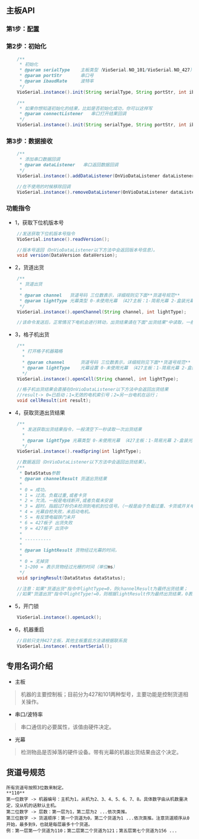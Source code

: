 ## 主板API

### 第1步：[配置](https://github.com/Acccord/AndroidSerialPort/blob/master/README.md)

### 第2步：初始化
``` java
    /**
     * 初始化
     * @param serialType    主板类型（VioSerial.NO_101/VioSerial.NO_427）
     * @param portStr       串口号
     * @param ibaudRate     波特率
     */
    VioSerial.instance().init(String serialType, String portStr, int ibaudRate);

    /**
     * 如果你想知道初始化的结果，比如是否初始化成功，你可以这样写
     * @param connectListener   串口打开结果回调
     */
    VioSerial.instance().init(String serialType, String portStr, int ibaudRate, OnConnectListener connectListener);
```

### 第3步：数据接收
``` java
    /**
     * 添加串口数据回调
     * @param dataListener   串口返回数据回调
     */
    VioSerial.instance().addDataListener(OnVioDataListener dataListener);

    //在不使用的时候移除回调
    VioSerial.instance().removeDataListener(OnVioDataListener dataListener);

```

### 功能指令
- 1，获取下位机版本号
``` java
    //发送获取下位机版本号指令
    VioSerial.instance().readVersion();

    //版本号返回（OnVioDataListener以下方法中会返回版本号信息）。
    void version(DataVersion dataVersion);
```

- 2，货道出货
``` java
    /**
     * 货道出货
     *
     * @param channel   货道号码 三位数表示，详细规则见下面**货道号规范**
     * @param lightType 光幕类型 0-未使用光幕 （427主板：1-简易光幕 2-盒装光幕）（101主板：1-电机转一圈 2-电机转动直到检测到结果为止）
     */
    VioSerial.instance().openChannel(String channel, int lightType);

    //该命令发送后，正常情况下电机会进行转动，出货结果请在下面"出货结果"中读取，一般情况下一秒读取一次。
```

- 3，格子机出货
``` java
    /**
      * 打开格子机器箱格
      *
      * @param channel      货道号码 三位数表示，详细规则见下面**货道号规范**
      * @param lightType    光幕设置 0-未使用光幕 （427主板：1-简易光幕 2-盒装光幕）（101主板：1-电机转一圈 2-电机转动直到检测到结果为止）
      */
    VioSerial.instance().openCell(String channel, int lightType);

    //格子机出货结果会直接在OnVioDataListener以下方法中会返回出货结果
    //result-> 0=已启动；1=无效的电机索引号；2=另一台电机在运行；
    void cellResult(int result);
```

- 4，获取货道出货结果
``` java
    /**
      * 发送获取出货结果指令，一般清空下一秒读取一次出货结果
      *
      * @param lightType 光幕类型 0-未使用光幕 （427主板：1-简易光幕 2-盒装光幕）（101主板：1-电机转一圈 2-电机转动直到检测到结果为止）
      */
    VioSerial.instance().readSpring(int lightType);

    //数据返回（OnVioDataListener以下方法中会返回出货结果）。
    /**
     * DataStatus参数
     * @param channelResult 货道出货结果
     *
     * 0 = 成功。
     * 1 = 过流。负载过重,或者卡货
     * 2 = 欠流。一般是电线断开,或者负载未安装
     * 3 = 超时。指超过7秒仍未检测到电机到位信号。（一般是由于负载过重、卡货或开关电源干扰引起）
     * 4 = 光幕自检失败，未启动电机。
     * 5 = 有反馈电磁铁门未开
     * 6 = 427板子 出货失败
     * 9 = 427板子 出货中
     *
     * ----------
     *
     * @param lightResult 货物经过光幕的时间，
     *
     * 0 = 无掉货
     * 1~200 = 表示货物经过光栅的时间（单位ms）
     */
    void springResult(DataStatus dataStatus);

    //注意：如果"货道出货"指令中lightType=0，则channelResult为最终出货结果；
    //如果"货道出货"指令中lightType!=0，则根据lightResult作为最终出货结果，0表示无掉货，不等于0表示有货物掉落；
```

- 5，开门锁
``` java
    VioSerial.instance().openLock();
```

- 6，机器重启
``` java
    //目前只支持427主板，其他主板重启方法请根据联系我
    VioSerial.instance(.restartSerial();
```

## 专用名词介绍
- 主板
> 机器的主要控制板；目前分为427和101两种型号，主要功能是控制货道相关操作。
- 串口/波特率
> 串口通信的必要属性，该值由硬件决定。
- 光幕
> 检测物品是否掉落的硬件设备。带有光幕的机器出货结果由这个决定。

## 货道号规范
    所有货道号按照3位数来制定。
    **110**
    第一位数字 -> 机器编号：主机为1，从机为2、3、4、5、6、7、8。具体数字由从机数量决定，没从机的话默认主机。
    第二位数字 -> 层数：第一层为1，第二层为2 ...依次类推。
    第三位数字 -> 货道顺序：第一个货道为0，第二个货道为1 ...依次类推。注意货道顺序从0开始，最多到9，也就是每层最多十个货道。
    例：第一层第一个货道为110；第二层第二个货道为121；第五层第七个货道为156 ...